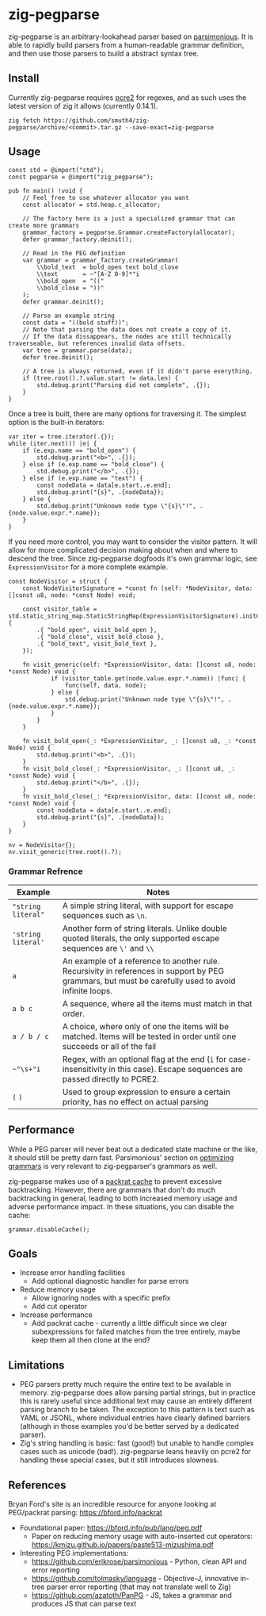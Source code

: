 # zig-pegparse

zig-pegparse is an arbitrary-lookahead parser based on
[parsimonious](https://github.com/erikrose/parsimonious). It is able
to rapidly build parsers from a human-readable grammar definition, and
then use those parsers to build a abstract syntax tree.

## Install

Currently zig-pegparse requires
[pcre2](https://github.com/PCRE2Project/pcre2) for regexes, and as
such uses the latest version of zig it allows (currently 0.14.1).

```
zig fetch https://github.com/smuth4/zig-pegparse/archive/<commit>.tar.gz --save-exact=zig-pegparse
```

## Usage

```zig
const std = @import("std");
const pegparse = @import("zig_pegparse");

pub fn main() !void {
    // Feel free to use whatever allocator you want
    const allocator = std.heap.c_allocator;

    // The factory here is a just a specialized grammar that can create more grammars
    grammar_factory = pegparse.Grammar.createFactory(allocator);
    defer grammar_factory.deinit();

    // Read in the PEG definition
    var grammar = grammar_factory.createGrammar(
        \\bold_text  = bold_open text bold_close
        \\text       = ~"[A-Z 0-9]*"i
        \\bold_open  = "(("
        \\bold_close = "))"
    );
    defer grammar.deinit();

    // Parse an example string
    const data = "((bold stuff))";
    // Note that parsing the data does not create a copy of it.
    // If the data dissappears, the nodes are still technically traverseable, but references invalid data offsets.
    var tree = grammar.parse(data);
    defer tree.deinit();

    // A tree is always returned, even if it didn't parse everything.
    if (tree.root().?.value.start != data.len) {
        std.debug.print("Parsing did not complete", .{});
    }
}
```

Once a tree is built, there are many options for traversing it. The simplest option is the built-in iterators:

```zig
var iter = tree.iterator(.{});
while (iter.next()) |e| {
    if (e.exp.name == "bold_open") {
        std.debug.print("<b>", .{});
    } else if (e.exp.name == "bold_close") {
        std.debug.print("</b>", .{});
    } else if (e.exp.name == "text") {
        const nodeData = data[e.start..e.end];
        std.debug.print("{s}", .{nodeData});
    } else {
        std.debug.print("Unknown node type \"{s}\"!", .{node.value.expr.*.name});
    }
}
```

If you need more control, you may want to consider the visitor
pattern. It will allow for more complicated decision making about when
and where to descend the tree. Since zig-pegparse dogfoods it's own
grammar logic, see `ExpressionVisitor` for a more complete example.

```zig
const NodeVisitor = struct {
    const NodeVisitorSignature = *const fn (self: *NodeVisitor, data: []const u8, node: *const Node) void;

    const visitor_table = std.static_string_map.StaticStringMap(ExpressionVisitorSignature).initComptime(.{
        .{ "bold_open", visit_bold_open },
        .{ "bold_close", visit_bold_close },
        .{ "bold_text", visit_bold_text },
    });

    fn visit_generic(self: *ExpressionVisitor, data: []const u8, node: *const Node) void {
            if (visitor_table.get(node.value.expr.*.name)) |func| {
                func(self, data, node);
            } else {
                std.debug.print("Unknown node type \"{s}\"!", .{node.value.expr.*.name});
            }
        }
    }

    fn visit_bold_open(_: *ExpressionVisitor, _: []const u8, _: *const Node) void {
        std.debug.print("<b>", .{});
    }
    fn visit_bold_close(_: *ExpressionVisitor, _: []const u8, _: *const Node) void {
        std.debug.print("</b>", .{});
    }
    fn visit_bold_close(_: *ExpressionVisitor, data: []const u8, node: *const Node) void {
        const nodeData = data[e.start..e.end];
        std.debug.print("{s}", .{nodeData});
    }
}

nv = NodeVisitor{};
nv.visit_generic(tree.root().?);

```

### Grammar Refrence

| Example            | Notes                                                                                                                                                |
|--------------------|------------------------------------------------------------------------------------------------------------------------------------------------------|
| `"string literal"` | A simple string literal, with support for escape sequences such as `\n`.                                                                             |
| `'string literal'` | Another form of string literals. Unlike double quoted literals, the only supported escape sequences are `\'` and `\\`                                |
| `a`                | An example of a reference to another rule. Recursivity in references in support by PEG grammars, but must be carefully used to avoid infinite loops. |
| `a b c`            | A sequence, where all the items must match in that order.                                                                                            |
| `a / b / c`        | A choice, where only of one the items will be matched. Items will be tested in order until one succeeds or all of the fail                           |
| `~"\s+"i`          | Regex, with an optional flag at the end (`i` for case-insensitivity in this case). Escape sequences are passed directly to PCRE2.                    |
| `(` `)`            | Used to group expression to ensure a certain priority, has no effect on actual parsing                                                               |

## Performance

While a PEG parser will never beat out a dedicated state machine or the like, it should still be pretty darn fast. Parsimonious' section on [optimizing grammars](https://github.com/erikrose/parsimonious?tab=readme-ov-file#optimizing-grammars) is very relevant to zig-pegparser's grammars as well.

zig-pegparse makes use of a [packrat cache](https://en.wikipedia.org/wiki/Packrat_parser#Memoization_technique) to prevent excessive backtracking. However, there are grammars that don't do much backtracking in general, leading to both increased memory usage and adverse performance impact. In these situations, you can disable the cache:

```zig
grammar.disableCache();
```

## Goals

* Increase error handling facilities
  * Add optional diagnostic handler for parse errors
* Reduce memory usage
  * Allow ignoring nodes with a specific prefix
  * Add cut operator
* Increase performance
  * Add packrat cache - currently a little difficult since we clear
    subexpressions for failed matches from the tree entirely, maybe
    keep them all then clone at the end?

## Limitations

- PEG parsers pretty much require the entire text to be available in memory. zig-pegparse does allow parsing partial strings, but in practice this is rarely useful since additional text may cause an entirely different parsing branch to be taken. The exception to this pattern is text such as YAML or JSONL, where individual entries have clearly defined barriers (although in those examples you'd be better served by a dedicated parser).
- Zig's string handling is basic: fast (good!) but unable to handle complex cases such as unicode (bad!). zig-pegparse leans heavily on pcre2 for handling these special cases, but it still introduces slowness.

## References

Bryan Ford's site is an incredible resource for anyone looking at PEG/packrat parsing: https://bford.info/packrat

- Foundational paper: https://bford.info/pub/lang/peg.pdf
  - Paper on reducing memory usage with auto-inserted cut operators: https://kmizu.github.io/papers/paste513-mizushima.pdf
- Interesting PEG implementations:
  - https://github.com/erikrose/parsimonious - Python, clean API and error reporting
  - https://github.com/tolmasky/language - Objective-J, innovative in-tree parser error reporting (that may not translate well to Zig)
  - https://github.com/azatoth/PanPG - JS, takes a grammar and produces JS that can parse text
